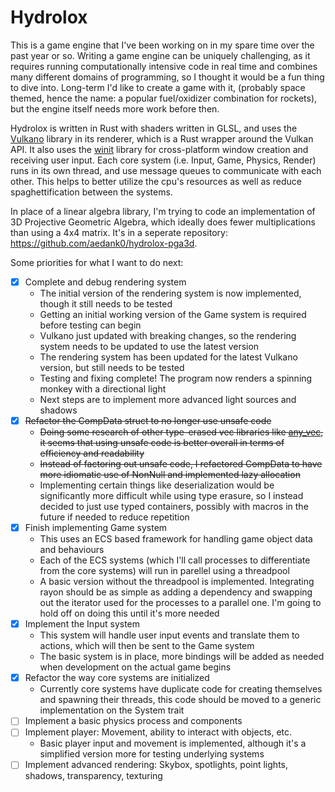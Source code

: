 # Hydrolox

This is a game engine that I've been working on in my spare time over the past year or so. Writing a game engine can be uniquely challenging, as it requires running computationally intensive code in real time and combines many different domains of programming, so I thought it would be a fun thing to dive into. Long-term I'd like to create a game with it, (probably space themed, hence the name: a popular fuel/oxidizer combination for rockets), but the engine itself needs more work before then.

Hydrolox is written in Rust with shaders written in GLSL, and uses the [Vulkano](https://github.com/vulkano-rs/vulkano) library in its renderer, which is a Rust wrapper around the Vulkan API. It also uses the [winit](https://github.com/rust-windowing/winit) library for cross-platform window creation and receiving user input. Each core system (i.e. Input, Game, Physics, Render) runs in its own thread, and use message queues to communicate with each other. This helps to better utilize the cpu's resources as well as reduce spaghettification between the systems.

In place of a linear algebra library, I'm trying to code an implementation of 3D Projective Geometric Algebra, which ideally does fewer multiplications than using a 4x4 matrix. It's in a seperate repository: <https://github.com/aedank0/hydrolox-pga3d>.

Some priorities for what I want to do next:
 - [x] Complete and debug rendering system
   - The initial version of the rendering system is now implemented, though it still needs to be tested
   - Getting an initial working version of the Game system is required before testing can begin
   - Vulkano just updated with breaking changes, so the rendering system needs to be updated to use the latest version
   - The rendering system has been updated for the latest Vulkano version, but still needs to be tested
   - Testing and fixing complete! The program now renders a spinning monkey with a directional light
   - Next steps are to implement more advanced light sources and shadows
 - [x] ~~Refactor the CompData struct to no longer use unsafe code~~
   - ~~Doing some research of other type-erased vec libraries like [any_vec](https://github.com/tower120/any_vec), it seems that using unsafe code is better overall in terms of efficiency and readability~~
   - ~~Instead of factoring out unsafe code, I refactored CompData to have more idiomatic use of NonNull and implemented lazy allocation~~
   - Implementing certain things like deserialization would be significantly more difficult while using type erasure, so I instead decided to just use typed containers, possibly with macros in the future if needed to reduce repetition
 - [x] Finish implementing Game system
   - This uses an ECS based framework for handling game object data and behaviours
   - Each of the ECS systems (which I'll call processes to differentiate from the core systems) will run in parellel using a threadpool
   - A basic version without the threadpool is implemented. Integrating rayon should be as simple as adding a dependency and swapping out the iterator used for the processes to a parallel one. I'm going to hold off on doing this until it's more needed
 - [x] Implement the Input system
   - This system will handle user input events and translate them to actions, which will then be sent to the Game system
   - The basic system is in place, more bindings will be added as needed when development on the actual game begins
 - [x] Refactor the way core systems are initialized
   - Currently core systems have duplicate code for creating themselves and spawning their threads, this code should be moved to a generic implementation on the System trait
 - [ ] Implement a basic physics process and components
 - [ ] Implement player: Movement, ability to interact with objects, etc.
    - Basic player input and movement is implemented, although it's a simplified version more for testing underlying systems
 - [ ] Implement advanced rendering: Skybox, spotlights, point lights, shadows, transparency, texturing
